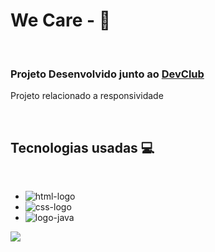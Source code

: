 <h1>We Care - 🐶</h1>
<br>
<h3>Projeto Desenvolvido junto ao <a href="https://rodolfomori.com.br/devclub/"> DevClub </a></h3>
<p>Projeto relacionado a responsividade</p>
<br>
<h2>Tecnologias usadas 💻</h2>
<br>

- <img src= "https://img.shields.io/badge/HTML5-E34F26?style=for-the-badge&logo=html5&logoColor=white" alt="html-logo">
- <img src= "https://img.shields.io/badge/CSS3-1572B6?style=for-the-badge&logo=css3&logoColor=white" alt="css-logo">
- <img src= "https://img.shields.io/badge/JavaScript-F7DF1E?style=for-the-badge&logo=javascript&logoColor=black" alt="logo-java">

<img src="https://media.discordapp.net/attachments/1172521400033083405/1273779886192066681/responsividade.png?ex=66bfdb76&is=66be89f6&hm=a13bdefd9aa513a7d1f835d65d8a9f3ea17b9195ef921ba470e5a56eb2a87146&=&format=webp&quality=lossless&width=1202&height=676">
<br>
